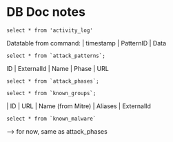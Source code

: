 # DB Doc notes
```
select * from 'activity_log'
```
Datatable from command:
| timestamp | PatternID | Data


```
select * from `attack_patterns`;

```
ID | ExternalId | Name | Phase | URL


```
select * from `attack_phases`;

```


```
select * from `known_groups`;
```
| ID | URL | Name (from Mitre) | Aliases | ExternalId


```
select * from `known_malware`
```

--> for now, same as attack_phases
